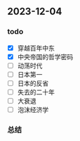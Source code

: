 ## 2023-12-04 

### todo
- [x] 穿越百年中东
- [x] 中央帝国的哲学密码
- [ ] 动荡时代
- [ ] 日本第一
- [ ] 日本的反省
- [ ] 失去的二十年
- [ ] 大衰退
- [ ] 泡沫经济学

### 总结

